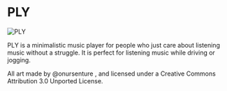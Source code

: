 PLY
===

![PLY](https://dl.dropboxusercontent.com/u/1466170/store1_l_i4.png "Logo Title Text 1")

PLY is a minimalistic music player for people who just care about listening music without a struggle. It is perfect for listening music while driving or jogging.

All art made by @onursenture , and licensed under a Creative Commons Attribution 3.0 Unported License.

